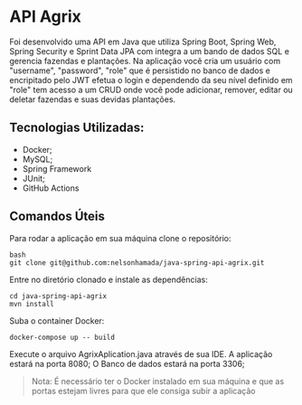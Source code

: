 # API Agrix 
Foi desenvolvido uma API em Java que utiliza Spring Boot, Spring Web, Spring Security e Sprint Data JPA com integra a um bando de dados SQL
e gerencia fazendas e plantações. Na aplicação você cria um usuário com "username", "password", "role" que é persistido no banco de dados e 
encripitado pelo JWT efetua o login e dependendo da seu nível definido em "role" tem acesso a um CRUD onde você pode adicionar, remover, editar
ou deletar fazendas e suas devidas plantações.

## Tecnologias Utilizadas:
- Docker;
- MySQL;
- Spring Framework
- JUnit;
- GitHub Actions

## Comandos Úteis
Para rodar a aplicação em sua máquina clone o repositório:
```
bash
git clone git@github.com:nelsonhamada/java-spring-api-agrix.git
```

Entre no diretório clonado e instale as dependências:
```
cd java-spring-api-agrix
mvn install
```

Suba o container Docker:
```
docker-compose up -- build
```

Execute o arquivo AgrixAplication.java através de sua IDE.
A aplicação estará na porta 8080;
O Banco de dados estará na porta 3306;

>Nota: É necessário ter o Docker instalado em sua máquina e que as portas estejam livres para que ele consiga subir a aplicação
